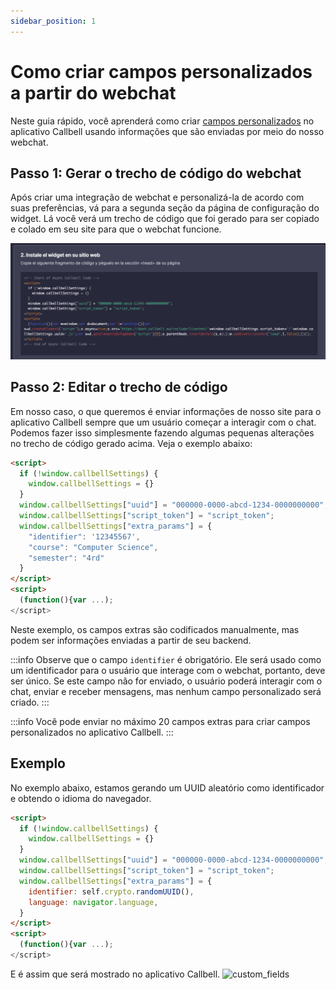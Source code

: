 ```yaml
---
sidebar_position: 1
---
```


# Como criar campos personalizados a partir do webchat

Neste guia rápido, você aprenderá como criar [campos personalizados](https://headwayapp.co/callbell-changelog/custom-fields-(for-contacts)-225586) no aplicativo Callbell usando informações que são enviadas por meio do nosso webchat.

## Passo 1: Gerar o trecho de código do webchat

Após criar uma integração de webchat e personalizá-la de acordo com suas preferências, vá para a segunda seção da página de configuração do widget. Lá você verá um trecho de código que foi gerado para ser copiado e colado em seu site para que o webchat funcione.

![livechat_snippet](./assets/livechat_snippet.png)

## Passo 2: Editar o trecho de código

Em nosso caso, o que queremos é enviar informações de nosso site para o aplicativo Callbell sempre que um usuário começar a interagir com o chat. Podemos fazer isso simplesmente fazendo algumas pequenas alterações no trecho de código gerado acima. Veja o exemplo abaixo:

```html
<script>
  if (!window.callbellSettings) {
    window.callbellSettings = {}
  }
  window.callbellSettings["uuid"] = "000000-0000-abcd-1234-0000000000";
  window.callbellSettings["script_token"] = "script_token";
  window.callbellSettings["extra_params"] = {
    "identifier": '12345567',
    "course": "Computer Science",
    "semester": "4rd"
  }
</script>
<script>
  (function(){var ...);
</script>
```

Neste exemplo, os campos extras são codificados manualmente, mas podem ser informações enviadas a partir de seu backend.

:::info
Observe que o campo `identifier` é obrigatório. Ele será usado como um identificador para o usuário que interage com o webchat, portanto, deve ser único. Se este campo não for enviado, o usuário poderá interagir com o chat, enviar e receber mensagens, mas nenhum campo personalizado será criado.
:::

:::info
Você pode enviar no máximo 20 campos extras para criar campos personalizados no aplicativo Callbell.
:::

## Exemplo

No exemplo abaixo, estamos gerando um UUID aleatório como identificador e obtendo o idioma do navegador.
```html
<script>
  if (!window.callbellSettings) {
    window.callbellSettings = {}
  }
  window.callbellSettings["uuid"] = "000000-0000-abcd-1234-0000000000";
  window.callbellSettings["script_token"] = "script_token";
  window.callbellSettings["extra_params"] = {
    identifier: self.crypto.randomUUID(),
    language: navigator.language,
  }
</script>
<script>
  (function(){var ...);
</script>
````

E é assim que será mostrado no aplicativo Callbell.
![custom_fields](./assets/custom_fields.png)
